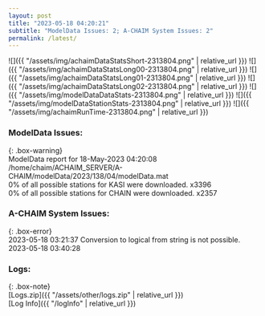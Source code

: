 ```yaml
---
layout: post
title: "2023-05-18 04:20:21"
subtitle: "ModelData Issues: 2; A-CHAIM System Issues: 2"
permalink: /latest/
---
```


![]({{ "/assets/img/achaimDataStatsShort-2313804.png" | relative_url }})
![]({{ "/assets/img/achaimDataStatsLong00-2313804.png" | relative_url }})
![]({{ "/assets/img/achaimDataStatsLong01-2313804.png" | relative_url }})
![]({{ "/assets/img/achaimDataStatsLong02-2313804.png" | relative_url }})
![]({{ "/assets/img/modelDataDataStats-2313804.png" | relative_url }})
![]({{ "/assets/img/modelDataStationStats-2313804.png" | relative_url }})
![]({{ "/assets/img/achaimRunTime-2313804.png" | relative_url }})


### ModelData Issues:  
  
{: .box-warning}  
 ModelData report for 18-May-2023 04:20:08   
 /home/chaim/ACHAIM_SERVER/A-CHAIM/modelData/2023/138/04/modelData.mat   
 0% of all possible stations for KASI were downloaded. x3396   
 0% of all possible stations for CHAIN were downloaded. x2357   
  
### A-CHAIM System Issues:  
  
{: .box-error}  
2023-05-18 03:21:37 Conversion to logical from string is not possible.  
2023-05-18 03:40:28   

### Logs:  
  
{: .box-note}  
[Logs.zip]({{ "/assets/other/logs.zip" | relative_url }})  
[Log Info]({{ "/logInfo" | relative_url }})  
